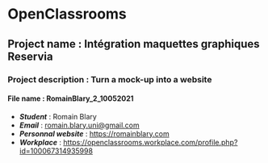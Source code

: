 # OpenClassrooms

## Project name : Intégration maquettes graphiques Reservia

### Project description : Turn a mock-up into a website

#### File name : RomainBlary_2_10052021

* ***Student*** : Romain Blary
* ***Email*** : romain.blary.uni@gmail.com
* ***Personnal website*** : https://romainblary.com
* ***Workplace*** : https://openclassrooms.workplace.com/profile.php?id=100067314935998
